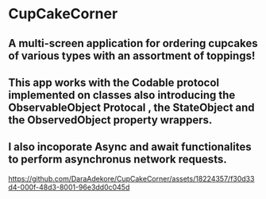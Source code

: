 # CupCakeCorner

## A multi-screen application for ordering cupcakes of various types with an assortment of toppings!

## This app works with the Codable protocol implemented on classes also introducing the ObservableObject Protocal , the StateObject and the ObservedObject property wrappers.
## I also incoporate Async and await functionalites to perform asynchronus network requests. 



https://github.com/DaraAdekore/CupCakeCorner/assets/18224357/f30d33d4-000f-48d3-8001-96e3dd0c045d


